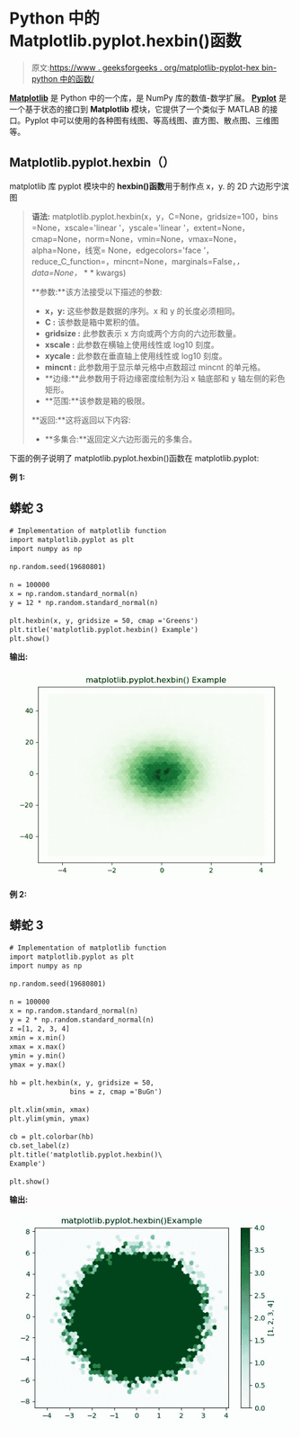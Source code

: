 # Python 中的 Matplotlib.pyplot.hexbin()函数

> 原文:[https://www . geeksforgeeks . org/matplotlib-pyplot-hex bin-python 中的函数/](https://www.geeksforgeeks.org/matplotlib-pyplot-hexbin-function-in-python/)

[**Matplotlib**](https://www.geeksforgeeks.org/python-introduction-matplotlib/) 是 Python 中的一个库，是 NumPy 库的数值-数学扩展。 [**Pyplot**](https://www.geeksforgeeks.org/pyplot-in-matplotlib/) 是一个基于状态的接口到 **Matplotlib** 模块，它提供了一个类似于 MATLAB 的接口。Pyplot 中可以使用的各种图有线图、等高线图、直方图、散点图、三维图等。

## Matplotlib.pyplot.hexbin（）

matplotlib 库 pyplot 模块中的 **hexbin()函数**用于制作点 x，y.
的 2D 六边形宁滨图

> **语法:** matplotlib.pyplot.hexbin(x，y，C=None，gridsize=100，bins =None，xscale='linear '，yscale='linear '，extent=None，cmap=None，norm=None，vmin=None，vmax=None，alpha=None，线宽= None，edgecolors='face '，reduce_C_function=，mincnt=None，marginals=False，*，data=None，* * * kwargs)
> 
> **参数:**该方法接受以下描述的参数:
> 
> *   **x，y:** 这些参数是数据的序列。x 和 y 的长度必须相同。
> *   **C :** 该参数是箱中累积的值。
> *   **gridsize :** 此参数表示 x 方向或两个方向的六边形数量。
> *   **xscale :** 此参数在横轴上使用线性或 log10 刻度。
> *   **xycale :** 此参数在垂直轴上使用线性或 log10 刻度。
> *   **mincnt :** 此参数用于显示单元格中点数超过 mincnt 的单元格。
> *   **边缘:**此参数用于将边缘密度绘制为沿 x 轴底部和 y 轴左侧的彩色矩形。
> *   **范围:**该参数是箱的极限。
> 
> **返回:**这将返回以下内容:
> 
> *   **多集合:**返回定义六边形面元的多集合。

下面的例子说明了 matplotlib.pyplot.hexbin()函数在 matplotlib.pyplot:

**例 1:**

## 蟒蛇 3

```
# Implementation of matplotlib function 
import matplotlib.pyplot as plt 
import numpy as np 

np.random.seed(19680801) 

n = 100000
x = np.random.standard_normal(n) 
y = 12 * np.random.standard_normal(n) 

plt.hexbin(x, y, gridsize = 50, cmap ='Greens') 
plt.title('matplotlib.pyplot.hexbin() Example') 
plt.show() 
```

**输出:**

![](img/50588fa2413513bcda0ac5ad22476aa4.png)

**例 2:**

## 蟒蛇 3

```
# Implementation of matplotlib function 
import matplotlib.pyplot as plt 
import numpy as np 

np.random.seed(19680801) 

n = 100000
x = np.random.standard_normal(n) 
y = 2 * np.random.standard_normal(n) 
z =[1, 2, 3, 4] 
xmin = x.min() 
xmax = x.max() 
ymin = y.min() 
ymax = y.max() 

hb = plt.hexbin(x, y, gridsize = 50, 
               bins = z, cmap ='BuGn') 

plt.xlim(xmin, xmax)
plt.ylim(ymin, ymax)

cb = plt.colorbar(hb) 
cb.set_label(z)
plt.title('matplotlib.pyplot.hexbin()\
Example')

plt.show()
```

**输出:**

![](img/d2ec00541d4f2c9994b2194a271dfbb8.png)